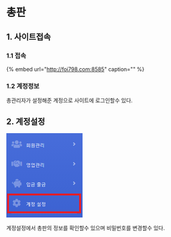 # 총판

## 1. 사이트접속

### 1.1 접속

{% embed url="http://foi798.com:8585" caption="" %}

### 1.2 계정정보

총관리자가 설정해준 계정으로 사이트에 로그인할수 있다.

## 2. 계정설정

![](.gitbook/assets/image%20%2810%29.png)

계정설정에서 총판의 정보를 확인할수 있으며 비밀번호를 변경할수 있다.

